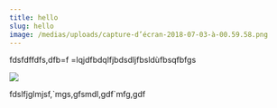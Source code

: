 ```yaml
---
title: hello
slug: hello
image: /medias/uploads/capture-d’écran-2018-07-03-à-00.59.58.png
---
```

fdsfdffdfs,dfb=f =lqjdfbdqlfjbdsdljfbsldùfbsqfbfgs

![](/medias/uploads/capture-d’écran-2018-07-03-à-01.00.08.png)

fdslfjglmjsf,\`mgs,gfsmdl,gdf\`mfg,gdf
